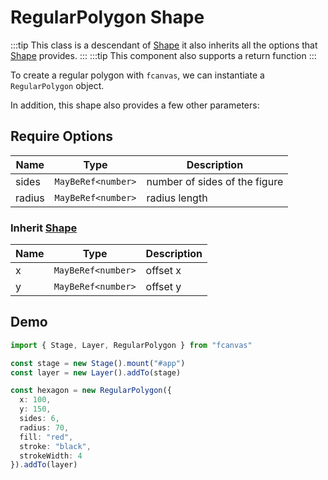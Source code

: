 # RegularPolygon Shape

:::tip
This class is a descendant of [Shape](/guide/essentials/Shape) it also inherits all the options that [Shape](/guide/essentials/Shape) provides.
:::
:::tip
This component also supports a return function
:::

To create a regular polygon with `fcanvas`, we can instantiate a `RegularPolygon` object.

In addition, this shape also provides a few other parameters:

## Require Options

| Name   | Type               | Description                   |
| ------ | ------------------ | ----------------------------- |
| sides  | `MayBeRef<number>` | number of sides of the figure |
| radius | `MayBeRef<number>` | radius length                 |

### Inherit [Shape](/guide/essentials/Shape)

| Name | Type               | Description |
| ---- | ------------------ | ----------- |
| x    | `MayBeRef<number>` | offset x    |
| y    | `MayBeRef<number>` | offset y    |

## Demo

```ts
import { Stage, Layer, RegularPolygon } from "fcanvas"

const stage = new Stage().mount("#app")
const layer = new Layer().addTo(stage)

const hexagon = new RegularPolygon({
  x: 100,
  y: 150,
  sides: 6,
  radius: 70,
  fill: "red",
  stroke: "black",
  strokeWidth: 4
}).addTo(layer)
```

<Preview />
